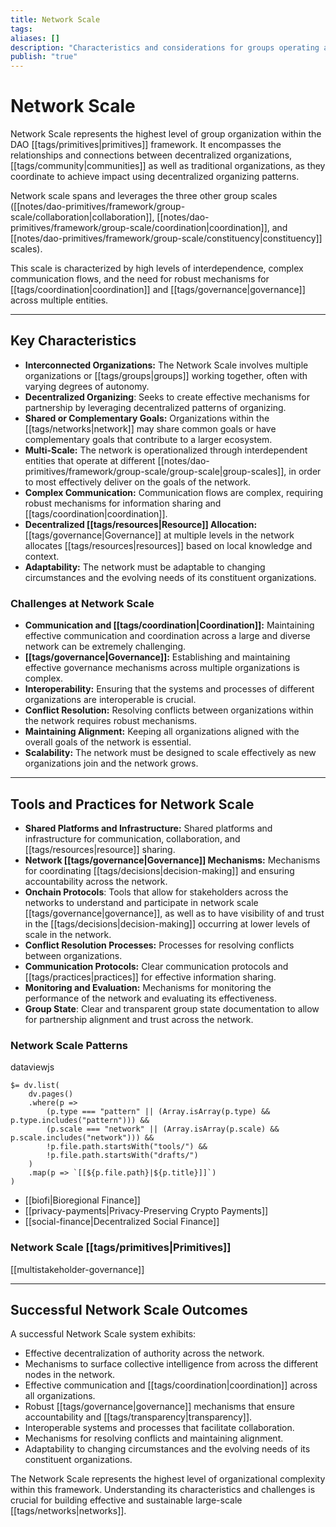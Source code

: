 ```yaml
---
title: Network Scale
tags: 
aliases: []
description: "Characteristics and considerations for groups operating at the Network Scale."
publish: "true"
---
```

# Network Scale

Network Scale represents the highest level of group organization within the DAO [[tags/primitives|primitives]] framework. It encompasses the relationships and connections between decentralized organizations, [[tags/community|communities]] as well as traditional organizations, as they coordinate to achieve impact using decentralized organizing patterns.

Network scale spans and leverages the three other group scales ([[notes/dao-primitives/framework/group-scale/collaboration|collaboration]], [[notes/dao-primitives/framework/group-scale/coordination|coordination]], and [[notes/dao-primitives/framework/group-scale/constituency|constituency]] scales).

This scale is characterized by high levels of interdependence, complex communication flows, and the need for robust mechanisms for [[tags/coordination|coordination]] and [[tags/governance|governance]] across multiple entities.

---

## Key Characteristics

- **Interconnected Organizations:** The Network Scale involves multiple organizations or [[tags/groups|groups]] working together, often with varying degrees of autonomy.
- **Decentralized Organizing**: Seeks to create effective mechanisms for partnership by leveraging decentralized patterns of organizing.
- **Shared or Complementary Goals:** Organizations within the [[tags/networks|network]] may share common goals or have complementary goals that contribute to a larger ecosystem.
- **Multi-Scale:** The network is operationalized through interdependent entities that operate at different [[notes/dao-primitives/framework/group-scale/group-scale|group-scales]], in order to most effectively deliver on the goals of the network.
- **Complex Communication:** Communication flows are complex, requiring robust mechanisms for information sharing and [[tags/coordination|coordination]].
- **Decentralized [[tags/resources|Resource]] Allocation:** [[tags/governance|Governance]] at multiple levels in the network allocates [[tags/resources|resources]] based on local knowledge and context.
- **Adaptability:** The network must be adaptable to changing circumstances and the evolving needs of its constituent organizations.

### Challenges at Network Scale

- **Communication and [[tags/coordination|Coordination]]:** Maintaining effective communication and coordination across a large and diverse network can be extremely challenging.
- **[[tags/governance|Governance]]:** Establishing and maintaining effective governance mechanisms across multiple organizations is complex.
- **Interoperability:** Ensuring that the systems and processes of different organizations are interoperable is crucial.
- **Conflict Resolution:** Resolving conflicts between organizations within the network requires robust mechanisms.
- **Maintaining Alignment:** Keeping all organizations aligned with the overall goals of the network is essential.
- **Scalability:** The network must be designed to scale effectively as new organizations join and the network grows.

---

## Tools and Practices for Network Scale

- **Shared Platforms and Infrastructure:** Shared platforms and infrastructure for communication, collaboration, and [[tags/resources|resource]] sharing.
- **Network [[tags/governance|Governance]] Mechanisms:** Mechanisms for coordinating [[tags/decisions|decision-making]] and ensuring accountability across the network.
- **Onchain Protocols**: Tools that allow for stakeholders across the networks to understand and participate in network scale [[tags/governance|governance]], as well as to have visibility of and trust in the [[tags/decisions|decision-making]] occurring at lower levels of scale in the network.
- **Conflict Resolution Processes:** Processes for resolving conflicts between organizations.
- **Communication Protocols:** Clear communication protocols and [[tags/practices|practices]] for effective information sharing.
- **Monitoring and Evaluation:** Mechanisms for monitoring the performance of the network and evaluating its effectiveness.
- **Group State**: Clear and transparent group state documentation to allow for partnership alignment and trust across the network.

### Network Scale Patterns

dataviewjs

```dataviewjs
$= dv.list(
    dv.pages()
    .where(p => 
        (p.type === "pattern" || (Array.isArray(p.type) && p.type.includes("pattern"))) &&
        (p.scale === "network" || (Array.isArray(p.scale) && p.scale.includes("network"))) &&
        !p.file.path.startsWith("tools/") &&
        !p.file.path.startsWith("drafts/")
    )
    .map(p => `[[${p.file.path}|${p.title}]]`)
)
```

- [[biofi|Bioregional Finance]]
- [[privacy-payments|Privacy-Preserving Crypto Payments]]
- [[social-finance|Decentralized Social Finance]]

### Network Scale [[tags/primitives|Primitives]]

[[multistakeholder-governance]]

---

## Successful Network Scale Outcomes

A successful Network Scale system exhibits:

- Effective decentralization of authority across the network.
- Mechanisms to surface collective intelligence from across the different nodes in the network.
- Effective communication and [[tags/coordination|coordination]] across all organizations.
- Robust [[tags/governance|governance]] mechanisms that ensure accountability and [[tags/transparency|transparency]].
- Interoperable systems and processes that facilitate collaboration.
- Mechanisms for resolving conflicts and maintaining alignment.
- Adaptability to changing circumstances and the evolving needs of its constituent organizations.

The Network Scale represents the highest level of organizational complexity within this framework. Understanding its characteristics and challenges is crucial for building effective and sustainable large-scale [[tags/networks|networks]].


